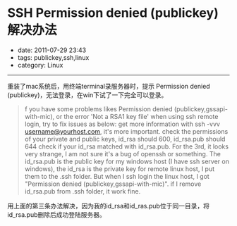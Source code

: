 # SSH Permission denied (publickey)解决办法

- date: 2011-07-29 23:43
- tags:  publickey,ssh,linux
- category: Linux

----------------
重装了mac系统后，用终端terminal录服务器时，提示 Permission denied (publickey)，无法登录，在win下试了一下完全可以登录。

> f you have some problems likes Permission denied (publickey,gssapi-with-mic), or the error 'Not a RSA1 key file' when using ssh remote login, try to fix issues as below:
get more information with ssh -vvv username@yourhost.com, it's more important.
check the permissions of your private and public keys, id_rsa should 600, id_rsa.pub should 644
check if your id_rsa matched with id_rsa.pub.
For the 3rd, it looks very strange, I am not sure it's a bug of openssh or something. The id_rsa.pub is the public key for my windows host (I have ssh server on windows), the id_rsa is the private key for remote linux host, I put them to the .ssh folder.
But when I ssh login the linux host, I got "Permission denied (publickey,gssapi-with-mic)". if I remove id_rsa.pub from .ssh folder, it work fine.

用上面的第三条办法解决，因为我的id_rsa和id_ras.pub位于同一目录，将id_rsa.pub删除后成功登陆服务器。
